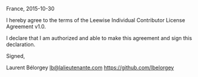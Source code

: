 France, 2015-10-30

I hereby agree to the terms of the Leewise Individual Contributor License
Agreement v1.0.

I declare that I am authorized and able to make this agreement and sign this
declaration.

Signed,

Laurent Bélorgey lb@lalieutenante.com https://github.com/lbelorgey